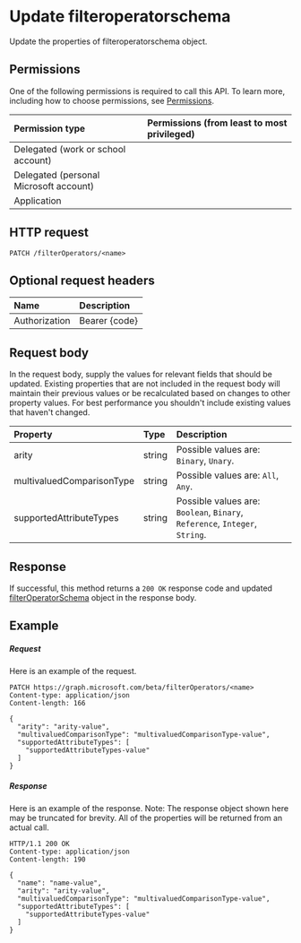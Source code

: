# Update filteroperatorschema

Update the properties of filteroperatorschema object.
## Permissions
One of the following permissions is required to call this API. To learn more, including how to choose permissions, see [Permissions](../../../concepts/permissions_reference.md).

|Permission type      | Permissions (from least to most privileged)              |
|:--------------------|:---------------------------------------------------------|
|Delegated (work or school account) |    |
|Delegated (personal Microsoft account) |    |
|Application |  | 

## HTTP request
<!-- { "blockType": "ignored" } -->
```http
PATCH /filterOperators/<name>
```
## Optional request headers
| Name       | Description|
|:-----------|:-----------|
| Authorization  | Bearer {code}|

## Request body
In the request body, supply the values for relevant fields that should be updated. Existing properties that are not included in the request body will maintain their previous values or be recalculated based on changes to other property values. For best performance you shouldn't include existing values that haven't changed.

| Property	   | Type	|Description|
|:---------------|:--------|:----------|
|arity|string| Possible values are: `Binary`, `Unary`.|
|multivaluedComparisonType|string| Possible values are: `All`, `Any`.|
|supportedAttributeTypes|string| Possible values are: `Boolean`, `Binary`, `Reference`, `Integer`, `String`.|

## Response
If successful, this method returns a `200 OK` response code and updated [filterOperatorSchema](../resources/filteroperatorschema.md) object in the response body.
## Example
##### Request
Here is an example of the request.
<!-- {
  "blockType": "request",
  "name": "update_filteroperatorschema"
}-->
```http
PATCH https://graph.microsoft.com/beta/filterOperators/<name>
Content-type: application/json
Content-length: 166

{
  "arity": "arity-value",
  "multivaluedComparisonType": "multivaluedComparisonType-value",
  "supportedAttributeTypes": [
    "supportedAttributeTypes-value"
  ]
}
```
##### Response
Here is an example of the response. Note: The response object shown here may be truncated for brevity. All of the properties will be returned from an actual call.
<!-- {
  "blockType": "response",
  "truncated": true,
  "@odata.type": "microsoft.graph.filterOperatorSchema"
} -->
```http
HTTP/1.1 200 OK
Content-type: application/json
Content-length: 190

{
  "name": "name-value",
  "arity": "arity-value",
  "multivaluedComparisonType": "multivaluedComparisonType-value",
  "supportedAttributeTypes": [
    "supportedAttributeTypes-value"
  ]
}
```

<!-- uuid: 8fcb5dbc-d5aa-4681-8e31-b001d5168d79
2015-10-25 14:57:30 UTC -->
<!-- {
  "type": "#page.annotation",
  "description": "Update filteroperatorschema",
  "keywords": "",
  "section": "documentation",
  "tocPath": ""
}-->